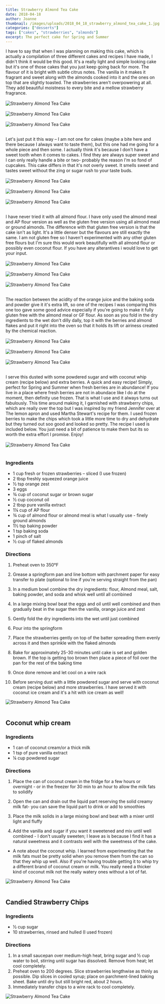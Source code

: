 ```yaml
---
title: Strawberry Almond Tea Cake
date: 2018-04-18
author: Joanne
thumbnail: /images/uploads/2018_04_18_strawberry_almond_tea_cake_1.jpg
categories: ["desserts"]
tags: ["cakes", "strawberries", "almonds"]
excerpt: The perfect cake for Spring and Summer
---
```

I have to say that when I was planning on making this cake, which is actually a compilation of three different cakes and recipes I have made, I didn't think it would be this good.  It's a really light and simple looking cake but it's one of those cakes that you just keep going back for more. The flavour of it is bright with subtle citrus notes. The vanilla in it makes it fragrant and sweet along with the almonds cooked into it and the ones on top that are slightly toasted. The strawberries aren't overpowering at all. They add beautiful moistness to every bite and a mellow strawberry fragrance.
<br>
<br>
![Strawberry Almond Tea Cake](/images/uploads/2018_04_18_strawberry_almond_tea_cake_2.jpg)
<br>
<br>
![Strawberry Almond Tea Cake](/images/uploads/2018_04_18_strawberry_almond_tea_cake_4.jpg)
<br>
<br>
![Strawberry Almond Tea Cake](/images/uploads/2018_04_18_strawberry_almond_tea_cake_3.jpg)
<br>
<br>

Let's just put it this way – I am not one for cakes (maybe a bite here and there because I always want to taste them), but this one had me going for a whole piece and then some.  I actually think it's because I don't have a sweet tooth when it comes to cakes.  I find they are always super sweet and I can only really handle a bite or two- probably the reason I'm so fond of cupcakes. This cake differs in that it's not overly sweet. It smells sweet and tastes sweet without the zing or sugar rush to your taste buds.
</br>
</br>
![Strawberry Almond Tea Cake](/images/uploads/2018_04_18_strawberry_almond_tea_cake_5.jpg)
</br>
</br>
![Strawberry Almond Tea Cake](/images/uploads/2018_04_18_strawberry_almond_tea_cake_6.jpg)
</br>
</br>
![Strawberry Almond Tea Cake](/images/uploads/2018_04_18_strawberry_almond_tea_cake_7.jpg)
</br>
</br>

I have never tried it with all almond flour. I have only used the almond meal and AP flour version as well as the gluten free version using all almond meal or ground almonds.  The difference with that gluten free version is that the cake isn't as light.  It's a little denser but the flavours are still exactly the same.  I am not gluten free so I haven't experimented with any other gluten free flours but I'm sure this would work beautifully with all almond flour or possibly even coconut flour. If you have any alterantives i would love to get your input. 
</br>
</br>
![Strawberry Almond Tea Cake](/images/uploads/2018_04_18_strawberry_almond_tea_cake_7.jpg)
</br>
</br>
![Strawberry Almond Tea Cake](/images/uploads/2018_04_18_strawberry_almond_tea_cake_8.jpg)
</br>
</br>
![Strawberry Almond Tea Cake](/images/uploads/2018_04_18_strawberry_almond_tea_cake_9.jpg)
</br>
</br>

The reaction between the acidity of the orange juice and the baking soda and powder give it it's extra lift, so one of the recipes I was comparing this one too gave some good advice especially if you're going to make it fully gluten free with the almond meal or GF flour. As soon as you fold in the dry ingredients to the wet don't dilly dally, top it with the berries and almond flakes and put it right into the oven so that it holds its lift or airiness created by the chemical reaction.
</br>
</br>
![Strawberry Almond Tea Cake](/images/uploads/2018_04_18_strawberry_almond_tea_cake_10.jpg)
</br>
</br>
![Strawberry Almond Tea Cake](/images/uploads/2018_04_18_strawberry_almond_tea_cake_11.jpg)
</br>
</br>
![Strawberry Almond Tea Cake](/images/uploads/2018_04_18_strawberry_almond_tea_cake_12.jpg)
</br>
</br>

I serve this dusted with some powdered sugar and with coconut whip cream (recipe below) and extra berries. A quick and easy recipe! Simply, perfect for Spring and Summer when fresh berries are in abundance! If you live in a place where fresh berries are not in abundace like I do at the moment, then definity use frozen. That is what I use and it always turns out fabulously. This time around making it, I garnished with strawberry chips, which are really over the top but I was inspired by my friend Jennifer over at The lemon apron and used Martha Stewart's recipe for them. I used frozen berries to make the chips which took a little more time to dry and dehydrate but they turned out soo good and looked so pretty. The recipe I used is included below. You just need a bit of patience to make them but its so worth the extra effort I promise. Enjoy!
</br>
</br>
![Strawberry Almond Tea Cake](/images/uploads/2018_04_18_strawberry_almond_tea_cake_13.jpg)
</br>
</br>

### Ingredients

* 1 cup fresh or frozen strawberries – sliced (I use frozen)
* 2 tbsp freshly squeezed orange juice
* &frac12; tsp orange zest
* 3 eggs
* &frac34; cup of coconut sugar or brown sugar
* &frac12; cup coconut oil
* 2 tbsp pure vanilla extract
* 1&frac14; cup of AP flour
* &frac34; cup of almond flour or almond meal is what I usually use - finely ground almonds
* 1&frac12; tsp baking powder
* 1 tsp baking soda
* 1 pinch of salt
* &frac12; cup of flaked almonds


### Directions
1. Preheat oven to 350&deg;F

1. Grease a springform pan and line bottom with parchment paper for easy transfer to plate (optional to line if you're serving straight from the pan)

1. In a medium bowl combine the dry ingredients: flour, Almond meal, salt, baking powder, and soda and whisk well until all combined

1. In a large mixing bowl beat the eggs and oil until well combined and then gradually beat in the sugar then the vanilla, orange juice and zest

1. Gently fold the dry ingredients into the wet until just combined

1. Pour into the springform

1. Place the strawberries gently on top of the batter spreading them evenly across it and then sprinkle​ with the flaked almonds

1. Bake for approximately 25-30 minutes until cake is set and golden brown. If the top is getting too brown then place a piece of foil over the pan for the rest of the baking time

1. Once done remove and let cool on a wire rack

1. Before serving dust with a little powdered sugar and serve with coconut cream (recipe below) and more strawberries. I have served it with coconut ice cream and it's a hit with ice cream as well!  

![Strawberry Almond Tea Cake](/images/uploads/2018_04_18_strawberry_almond_tea_cake_14.jpg)
</br>
</br>

## Coconut whip cream

### Ingredients
* 1 can of coconut cream/or a thick milk
* 1 tsp of pure vanilla extract
* &frac14; cup powdered sugar

### Directions

1. Place the can of coconut cream in the fridge for a few hours or overnight - or in the freezer for 30 min to an hour to allow the milk fats to solidify

1. Open the can and drain out the liquid part reserving the solid creamy milk fat- you can save the liquid part to drink or add to smoothies

1. Place the milk solids in a large mixing bowl and beat with a mixer until light and fluffy

1. Add the vanilla and sugar if you want it sweetened and
mix until well combined - I don't usually sweeten; I leave as is because I find it has a natural sweetness and it contrasts well with the sweetness of the cake.

*  A note about the coconut whip. I learned from experimenting that the milk fats must be pretty solid when you remove them from the can so that they whip up well. Also if you're having trouble getting it to whip try a different brand of coconut cream or milk.  You really need a thicker kind of coconut milk not the really watery ones without a lot of fat.  

![Strawberry Almond Tea Cake](/images/uploads/2018_04_18_strawberry_almond_tea_cake_15.jpg)
</br>
</br>

## Candied Strawberry Chips 

### Ingredients

* &frac12; cup sugar
* 10 strawberries, rinsed and hulled (I used frozen)

### Directions
1. In a small saucepan over medium-high heat, bring sugar and &frac12; cup water to boil, stirring until sugar has dissolved. Remove from heat; let cool completely.
1. Preheat oven to 200 degrees. Slice strawberries lengthwise as thinly as possible. Dip slices in cooled syrup; place on parchment-lined baking sheet. Bake until dry but still bright red, about 2 hours.
1. Immediately transfer chips to a wire rack to cool completely.  

![Strawberry Almond Tea Cake](/images/uploads/2018_04_18_strawberry_almond_tea_cake_16.jpg)
